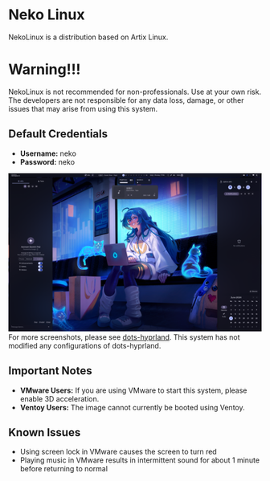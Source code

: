 # Neko Linux

NekoLinux is a distribution based on Artix Linux.

# Warning!!!
NekoLinux is not recommended for non-professionals. Use at your own risk. The developers are not responsible for any data loss, damage, or other issues that may arise from using this system.

## Default Credentials
- **Username:** neko
- **Password:** neko

![image](./img/Screenshot_2024-06-17_11.12.50.png)
For more screenshots, please see [dots-hyprland](https://github.com/end-4/dots-hyprland). This system has not modified any configurations of dots-hyprland.

## Important Notes
- **VMware Users:** If you are using VMware to start this system, please enable 3D acceleration.
- **Ventoy Users:** The image cannot currently be booted using Ventoy.

## Known Issues
- Using screen lock in VMware causes the screen to turn red
- Playing music in VMware results in intermittent sound for about 1 minute before returning to normal
